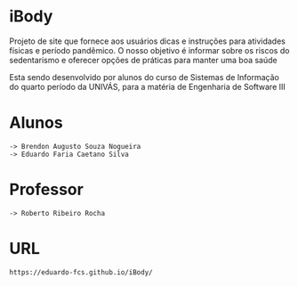 # iBody

Projeto de site que fornece aos usuários dicas e instruções para atividades físicas e período pandêmico.
O nosso objetivo é informar sobre os riscos do sedentarismo e oferecer opções de práticas para manter uma boa saúde

Esta sendo desenvolvido por alunos do curso de Sistemas de Informação do quarto período da UNIVÁS, para a matéria de Engenharia de Software III

# Alunos

    -> Brendon Augusto Souza Nogueira
    -> Eduardo Faria Caetano Silva

# Professor

    -> Roberto Ribeiro Rocha

# URL

    https://eduardo-fcs.github.io/iBody/